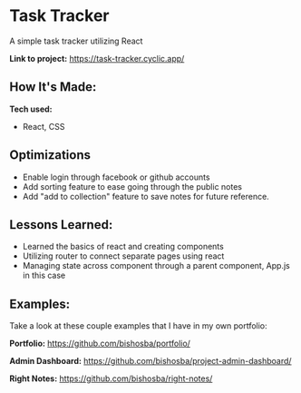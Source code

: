 # Task Tracker
A simple task tracker utilizing React

**Link to project:** https://task-tracker.cyclic.app/

## How It's Made:

**Tech used:** 
* React, CSS 

## Optimizations

* Enable login through facebook or github accounts
* Add sorting feature to ease going through the public notes
* Add "add to collection" feature to save notes for future reference.

## Lessons Learned:

* Learned the basics of react and creating components
* Utilizing router to connect separate pages using react
* Managing state across component through a parent component, App.js in this case

## Examples:
Take a look at these couple examples that I have in my own portfolio:

**Portfolio:** https://github.com/bishosba/portfolio/

**Admin Dashboard:** https://github.com/bishosba/project-admin-dashboard/

**Right Notes:** https://github.com/bishosba/right-notes/




